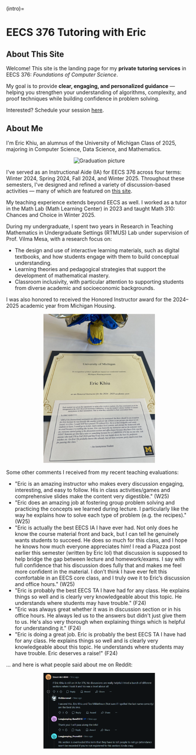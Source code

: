 (intro)=
# EECS 376 Tutoring with Eric

## About This Site

Welcome! This site is the landing page for my **private tutoring services** in EECS 376: *Foundations of Computer Science*.  

My goal is to provide **clear, engaging, and personalized guidance** — helping you strengthen your understanding of algorithms, complexity, and proof techniques while building confidence in problem solving.

Interested? Schedule your session [here](https://erickhiu.github.io/eecs376-tutoring/main/scheduling.html).


## About Me

I'm Eric Khiu, an alumnus of the University of Michigan Class of 2025, majoring in Computer Science, Data Science, and Mathematics.

<p align="center">
    <img src="figures/duck-grad-pic.png" alt="Graduation picture" style="width:40%; filter: none;">
</p>

I've served as an Instructional Aide (IA) for EECS 376 across four terms: Winter 2024, Spring 2024, Fall 2024, and Winter 2025. Throughout these semesters, I've designed and refined a variety of discussion-based activities — many of which are featured on [this site](https://erickhiu.github.io/eecs376-disc/main/intro.html).

My teaching experience extends beyond EECS as well. I worked as a tutor in the Math Lab (Math Learning Center) in 2023 and taught Math 310: Chances and Choice in Winter 2025. 

During my undergraduate, I spent two years in Research in Teaching Mathematics in Undergraduate Settings (RTMUS) Lab under supervision of Prof. Vilma Mesa, with a research focus on:
- The design and use of interactive learning materials, such as digital textbooks, and how students engage with them to build conceptual understanding.
- Learning theories and pedagogical strategies that support the development of mathematical mastery.
- Classroom inclusivity, with particular attention to supporting students from diverse academic and socioeconomic backgrounds.

I was also honored to received the Honored Instructor award for the 2024–2025 academic year from Michigan Housing.

<p align="center">
    <img src="figures/honored-instructor.jpg" alt="Honored Instructor Certificate" style="width:60%; filter: none;">
</p>

Some other comments I received from my recent teaching evaluations:
- "Eric is an amazing instructor who makes every discussion engaging, interesting, and easy to follow. His in class activities/games and comprehensive slides make the content very digestible." (W25)
- "Eric does an amazing job at fostering group problem solving and practicing the concepts we learned during lecture. I particularly like the way he explains how to solve each type of problem (e.g. the recipes)." (W25)
- "Eric is actually the best EECS IA I have ever had. Not only does he know the course material front and back, but I can tell he genuinely wants students to succeed. He does so much for this class, and I hope he knows how much everyone appreciates him! I read a Piazza post earlier this semester (written by Eric lol) that discussion is supposed to help bridge the gap between lecture and homework/exams. I say with full confidence that his discussion does fully that and makes me feel more confident in the material. I don’t think I have ever felt this comfortable in an EECS core class, and I truly owe it to Eric’s discussion and office hours." (W25)
- "Eric is probably the best EECS TA I have had for any class. He explains things so well and is clearly very knowledgeable about this topic. He understands where students may have trouble." (F24)
- "Eric was always great whether it was in discussion section or in his office hours. He always led us to the answers but didn't just give them to us. He's also very thorough when explaining things which is helpful for understanding it." (F24)
- "Eric is doing a great job. Eric is probably the best EECS TA I have had for any class. He explains things so well and is clearly very knowledgeable about this topic. He understands where students may have trouble. Eric deserves a raise!" (F24)

... and here is what people said about me on Reddit:
<p align="center">
    <img src="figures/reddit.png" alt="Reddit comments on Eric's teaching" style="width:60%; filter: none;">
</p>

